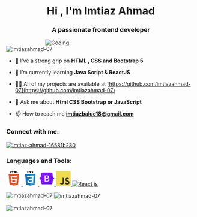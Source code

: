 <h1 align="center">Hi , I'm Imtiaz Ahmad  </h1>
<h3 align="center">A passionate frontend developer</h3>
<img align="right" alt="Coding" width="400" src="https://cdn.dribbble.com/users/1162077/screenshots/3848914/programmer.gif">

<p align="left"> <img src="https://komarev.com/ghpvc/?username=imtiazahmad-07&label=Profile%20views&color=0e75b6&style=flat" alt="imtiazahmad-07" /> </p>

- 🌱 I've a strong grip on **HTML , CSS and Bootstrap 5**

- 🌱 I’m currently learning **Java Script & ReactJS**

- 👨‍💻 All of my projects are available at [https://github.com/imtiazahmad-07](https://github.com/imtiazahmad-07)

- 💬 Ask me about **Html CSS Bootstrap or JavaScript**

- 📫 How to reach me **imtiazbaluc18@gmail.com**

<h3 align="left">Connect with me:</h3>
<p align="left">
<a href="https://linkedin.com/in/imtiaz-ahmad-16581b280" target="blank"><img align="center" src="https://raw.githubusercontent.com/rahuldkjain/github-profile-readme-generator/master/src/images/icons/Social/linked-in-alt.svg" alt="imtiaz-ahmad-16581b280" height="30" width="40" /></a>
</p>

<h3 align="left">Languages and Tools:</h3>
<p align="left">  
<a href="https://www.w3.org/html/" target="_blank" rel="noreferrer"> 
<img src="https://raw.githubusercontent.com/devicons/devicon/master/icons/html5/html5-original-wordmark.svg" alt="html5" width="40" height="40"/> 
</a> 
<a href="https://www.w3schools.com/css/" target="_blank" rel="noreferrer">
<img src="https://raw.githubusercontent.com/devicons/devicon/master/icons/css3/css3-original-wordmark.svg" alt="css3" width="40" height="40"/> </a> 
<a href="https://getbootstrap.com/docs/5.1/getting-started/introduction/" target="_blank" rel="noreferrer">   
    <img src="https://raw.githubusercontent.com/devicons/devicon/master/icons/bootstrap/bootstrap-original.svg" alt="Bootstrap" width="40" height="40"/>   
</a>
<a href="https://developer.mozilla.org/en-US/docs/Web/JavaScript" target="_blank" rel="noreferrer"> 
<img src="https://raw.githubusercontent.com/devicons/devicon/master/icons/javascript/javascript-original.svg" alt="javascript" width="40" height="40"/>
</a>
    <a href="https://reactjs.org/">
        <img src="https://www.svgrepo.com/show/452092/react.svg" alt="React js" width="40" height="40"/>
    </a>
</p>

<p><img align="left" src="https://github-readme-stats.vercel.app/api/top-langs?username=imtiazahmad-07&show_icons=true&locale=en&layout=compact" alt="imtiazahmad-07" /></p>

<p>&nbsp;<img align="center" src="https://github-readme-stats.vercel.app/api?username=imtiazahmad-07&show_icons=true&locale=en" alt="imtiazahmad-07" /></p>

<p><img align="center" src="https://github-readme-streak-stats.herokuapp.com/?user=imtiazahmad-07" alt="imtiazahmad-07"/></p>
